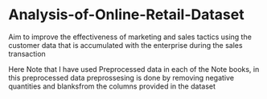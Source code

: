 # Analysis-of-Online-Retail-Dataset

Aim to improve the effectiveness of marketing and sales tactics using the customer data that is accumulated with the enterprise during the sales transaction

Here Note that I have used Preprocessed data in each of the Note books, in this preprocessed data preprossesing is done by removing negative quantities and blanksfrom the columns provided in the dataset
